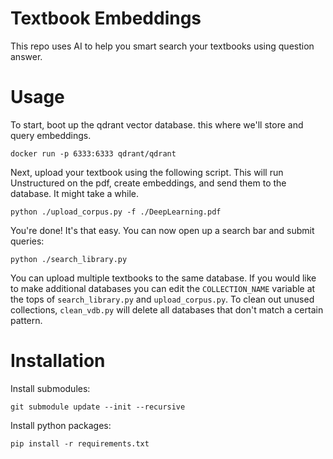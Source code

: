 # Textbook Embeddings

This repo uses AI to help you smart search your textbooks using question answer.

# Usage

To start, boot up the qdrant vector database. this where we'll store and query embeddings. 
```
docker run -p 6333:6333 qdrant/qdrant
``` 

Next, upload your textbook using the following script. This will run Unstructured on the pdf, create embeddings, and send them to the database. It might take a while.
```
python ./upload_corpus.py -f ./DeepLearning.pdf
```

You're done! It's that easy. You can now open up a search bar and submit queries:
```
python ./search_library.py
```

You can upload multiple textbooks to the same database. If you would like to make additional databases you can edit the `COLLECTION_NAME` variable at the tops of `search_library.py` and `upload_corpus.py`. 
To clean out unused collections, `clean_vdb.py` will delete all databases that don't match a certain pattern.

# Installation

Install submodules:
```
git submodule update --init --recursive
```

Install python packages:
```
pip install -r requirements.txt
```